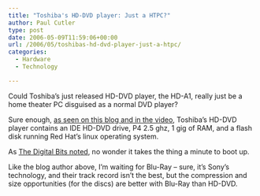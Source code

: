```yaml
---
title: "Toshiba's HD-DVD player: Just a HTPC?"
author: Paul Cutler
type: post
date: 2006-05-09T11:59:06+00:00
url: /2006/05/toshibas-hd-dvd-player-just-a-htpc/
categories:
  - Hardware
  - Technology

---
```

Could Toshiba&#8217;s just released HD-DVD player, the HD-A1, really just be a home theater PC disguised as a normal DVD player?

Sure enough, [as seen on this blog and in the video][1], Toshiba&#8217;s HD-DVD player contains an IDE HD-DVD drive, P4 2.5 ghz, 1 gig of RAM, and a flash disk running Red Hat&#8217;s linux operating system.

As [The Digital Bits noted][2], no wonder it takes the thing a minute to boot up.

Like the blog author above, I&#8217;m waiting for Blu-Ray &#8211; sure, it&#8217;s Sony&#8217;s technology, and their track record isn&#8217;t the best, but the compression and size opportunities (for the discs) are better with Blu-Ray than HD-DVD.

 [1]: http://geekswithblogs.net/lorint/archive/2006/04/21/75795.aspx
 [2]: http://www.thedigitalbits.com
